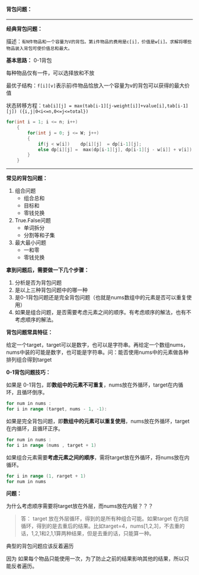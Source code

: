 #### 背包问题：

---

**经典背包问题：**

描述：`有N件物品和一个容量为V的背包。第i件物品的费用是c[i]，价值是w[i]。求解将哪些物品装入背包可使价值总和最大。`

**基本思路：** 0-1背包

每种物品仅有一件，可以选择放和不放

最优子结构：` f[i][v] `表示前i件物品恰放入一个容量为v的背包可以获得的最大价值

状态转移方程：`tab[i][j] = max(tab[i-1][j-weight[i]]+value[i],tab[i-1][j]) ({i,j|0<i<=n,0<=j<=total})`

```go
for(int i = 1; i <= n; i++)
    {
        for(int j = 0; j <= W; j++)
        {
            if(j < w[i])    dp[i][j]  = dp[i-1][j];
            else dp[i][j] =  max(dp[i-1][j], dp[i-1][j - w[i]] + v[i]);
        }
    }
```





---





**常见的背包问题：**

1. 组合问题
   - 组合总和
   - 目标和
   - 零钱兑换
2. True.False问题
   - 单词拆分
   - 分割等和子集
3. 最大最小问题
   - 一和零
   - 零钱兑换



**拿到问题后，需要做一下几个步骤：**

1. 分析是否为背包问题
2. 是以上三种背包问题中的哪一种
3. 是0-1背包问题还是完全背包问题（也就是nums数组中的元素是否可以重复使用）
4. 如果是组合问题，是否需要考虑元素之间的顺序。有考虑顺序的解法，也有不考虑顺序的解法。



**背包问题常具特征：**

给定一个target，target可以是数字，也可以是字符串。再给定一个数组nums，nums中装的可能是数字，也可能是字符串。问：能否使用nums中的元素做各种排列组合得到target





**0-1背包问题技巧：**

如果是 0-1背包，即**数组中的元素不可重复**，nums放在外循环，target在内循环，且循环倒序。

```go
for num in nums :
for i in range (target, nums - 1, -1):
```

如果是完全背包问题，即**数组中的元素可以重复使用**，nums放在外循环，target在内循环，且循环正序。

```go
for num in nums :
for i in range (nums , target + 1)
```

如果组合元素需要**考虑元素之间的顺序**，需将target放在外循环，将nums放在内循环。

```go
for i in range (1, rarget + 1)
for num in nums
```



**问题：** 

为什么考虑顺序需要将target放在外层，而nums放在内层？？？

> 答： target 放在外层循环，得到的是所有种组合可能。如果target 在内层循环，得到的是去重后的结果。比如target=4，nums[1,2,3]，不去重的话，1,2,1和2,1,1算两种结果，但是去重的话，只能算一种。





典型的背包问题应该反着遍历

因为 如果每个物品只能使用一次，为了防止之前的结果影响其他的结果，所以只能反者遍历。